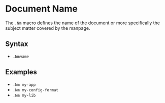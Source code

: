 Document Name
=============
The `.Nm` macro defines the name of the document or more specifically the subject matter covered by the manpage.

Syntax
------
- **`.Nm`**_`name`_

Examples
--------
- `.Nm my-app`
- `.Nm my-config-format`
- `.Nm my-lib`
